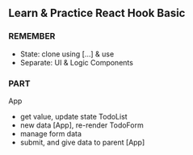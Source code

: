 ## Learn & Practice React Hook Basic

### REMEMBER

- State: clone using [...] & use
- Separate: UI & Logic Components

### PART

App
- get value, update state
TodoList
- new data [App], re-render
TodoForm
- manage form data
- submit, and give data to parent [App]

<App> 
    <TodoList>
    <TodoForm>
